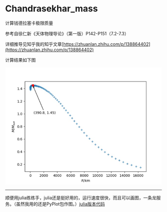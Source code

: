 # Chandrasekhar_mass
计算钱德拉塞卡极限质量

参考自徐仁新《天体物理导论》（第一版）P142-P151（7.2-7.3）

详细推导见知乎我的知乎文章[https://zhuanlan.zhihu.com/p/138864402](https://zhuanlan.zhihu.com/p/138864402)

计算结果如下图

![计算结果](./result.jpg)

-----

顺便用julia练练手，julia还是挺好用的，运行速度很快，而且可以画图，一条龙服务。（虽然我用的还是PyPlot包作图。）[julia版本代码](./Chandrasekhar_mass.ipynb)